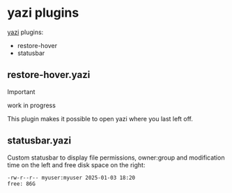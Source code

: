 # yazi plugins

[yazi](https://github.com/sxyazi/yazi/) plugins:
* restore-hover
* statusbar

## restore-hover.yazi

> [!IMPORTANT]
> work in progress

This plugin makes it possible to open yazi where you last left off.

## statusbar.yazi

Custom statusbar to display file permissions, owner:group and modification time on the left and free disk space on the right:

```
-rw-r--r-- myuser:myuser 2025-01-03 18:20                                           free: 86G
```

